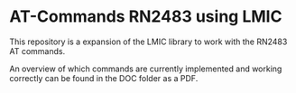 ﻿# AT-Commands RN2483 using LMIC

This repository is a expansion of the LMIC library to work with the RN2483 AT commands.

An overview of which commands are currently implemented and working correctly can be found in the DOC folder as a PDF.

